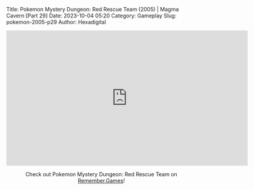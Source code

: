Title: Pokemon Mystery Dungeon: Red Rescue Team (2005) | Magma Cavern [Part 29]
Date: 2023-10-04 05:20
Category: Gameplay
Slug: pokemon-2005-p29
Author: Hexadigital

<center><iframe src="https://www.youtube.com/embed/Gqh6WbwFet4?feature=oembed" allow="accelerometer; autoplay; encrypted-media; gyroscope; picture-in-picture" width="640" height="360" frameborder="0"></iframe>

Check out Pokemon Mystery Dungeon: Red Rescue Team on [Remember.Games](https://remember.games/game/382/pokemon-mystery-dungeon-red-rescue-team/)!</center>